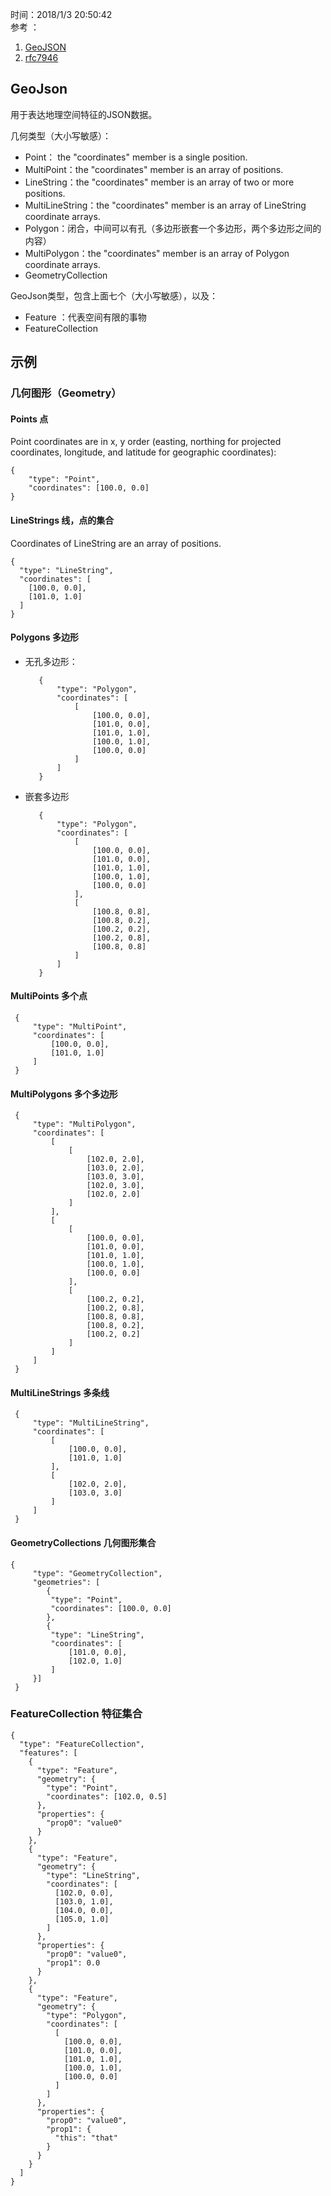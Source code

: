 时间：2018/1/3 20:50:42   
参考 ：

1. [GeoJSON](https://en.wikipedia.org/wiki/GeoJSON)
2. [rfc7946](https://tools.ietf.org/html/rfc7946)  

## GeoJson  
用于表达地理空间特征的JSON数据。

几何类型（大小写敏感）：

* Point： the "coordinates" member is a single position.
* MultiPoint：the "coordinates" member is an array of positions.
* LineString：the "coordinates" member is an array of two or more positions.
* MultiLineString：the "coordinates" member is an array of LineString coordinate arrays.
* Polygon：闭合，中间可以有孔（多边形嵌套一个多边形，两个多边形之间的内容）
* MultiPolygon：the "coordinates" member is an array of Polygon coordinate arrays.
* GeometryCollection

GeoJson类型，包含上面七个（大小写敏感），以及：

* Feature ：代表空间有限的事物
* FeatureCollection

## 示例  

### 几何图形（Geometry）  
#### Points 点

Point coordinates are in x, y order (easting, northing for projected coordinates, longitude, and latitude for geographic coordinates):

	{
		"type": "Point",
		"coordinates": [100.0, 0.0]
	}
#### LineStrings 线，点的集合  
Coordinates of LineString are an array of positions.

	{
	  "type": "LineString",
	  "coordinates": [
	    [100.0, 0.0],
	    [101.0, 1.0]
	  ]
	}
#### Polygons 多边形  
* 无孔多边形：

	     {
	         "type": "Polygon",
	         "coordinates": [
	             [
	                 [100.0, 0.0],
	                 [101.0, 0.0],
	                 [101.0, 1.0],
	                 [100.0, 1.0],
	                 [100.0, 0.0]
	             ]
	         ]
	     }
* 嵌套多边形  

	     {
	         "type": "Polygon",
	         "coordinates": [
	             [
	                 [100.0, 0.0],
	                 [101.0, 0.0],
	                 [101.0, 1.0],
	                 [100.0, 1.0],
	                 [100.0, 0.0]
	             ],
	             [
	                 [100.8, 0.8],
	                 [100.8, 0.2],
	                 [100.2, 0.2],
	                 [100.2, 0.8],
	                 [100.8, 0.8]
	             ]
	         ]
	     }


#### MultiPoints 多个点    

     {
         "type": "MultiPoint",
         "coordinates": [
             [100.0, 0.0],
             [101.0, 1.0]
         ]
     }

#### MultiPolygons 多个多边形   

     {
         "type": "MultiPolygon",
         "coordinates": [
             [
                 [
                     [102.0, 2.0],
                     [103.0, 2.0],
                     [103.0, 3.0],
                     [102.0, 3.0],
                     [102.0, 2.0]
                 ]
             ],
             [
                 [
                     [100.0, 0.0],
                     [101.0, 0.0],
                     [101.0, 1.0],
                     [100.0, 1.0],
                     [100.0, 0.0]
                 ],
                 [
                     [100.2, 0.2],
                     [100.2, 0.8],
                     [100.8, 0.8],
                     [100.8, 0.2],
                     [100.2, 0.2]
                 ]
             ]
         ]
     }
####  MultiLineStrings 多条线    

     {
         "type": "MultiLineString",
         "coordinates": [
             [
                 [100.0, 0.0],
                 [101.0, 1.0]
             ],
             [
                 [102.0, 2.0],
                 [103.0, 3.0]
             ]
         ]
     }

#### GeometryCollections 几何图形集合

	{
         "type": "GeometryCollection",
         "geometries": [
			{
             "type": "Point",
             "coordinates": [100.0, 0.0]
         	},
			{
             "type": "LineString",
             "coordinates": [
                 [101.0, 0.0],
                 [102.0, 1.0]
             ]
         }]
     }

###  FeatureCollection 特征集合

	{
	  "type": "FeatureCollection",
	  "features": [
	    {
	      "type": "Feature",
	      "geometry": {
	        "type": "Point",
	        "coordinates": [102.0, 0.5]
	      },
	      "properties": {
	        "prop0": "value0"
	      }
	    },
	    {
	      "type": "Feature",
	      "geometry": {
	        "type": "LineString",
	        "coordinates": [
	          [102.0, 0.0],
	          [103.0, 1.0],
	          [104.0, 0.0],
	          [105.0, 1.0]
	        ]
	      },
	      "properties": {
	        "prop0": "value0",
	        "prop1": 0.0
	      }
	    },
	    {
	      "type": "Feature",
	      "geometry": {
	        "type": "Polygon",
	        "coordinates": [
	          [
	            [100.0, 0.0],
	            [101.0, 0.0],
	            [101.0, 1.0],
	            [100.0, 1.0],
	            [100.0, 0.0]
	          ]
	        ]
	      },
	      "properties": {
	        "prop0": "value0",
	        "prop1": {
	          "this": "that"
	        }
	      }
	    }
	  ]
	}
